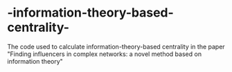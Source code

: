 # -information-theory-based-centrality-
The code used to calculate  information-theory-based centrality in the paper "Finding influencers in complex networks: a novel method based on information theory"
